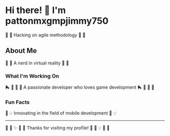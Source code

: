 # Hi there! 👋 I'm pattonmxgmpjimmy750

🥁 🚣 Hacking on agile methodology 🥁 🚣

## About Me
🥋 🥊 A nerd in virtual reality 🥋 🥊

### What I'm Working On
🛼 🏏 🎤 🏒 A passionate developer who loves game development 🛼 🏏 🎤 🏒

### Fun Facts
🎻 💡 Innovating in the field of mobile development 🎻 💡

---
🎣 🎽 ✨ 🏓 🥋 Thanks for visiting my profile! 🎣 🚣 💡 🎻 🎱
